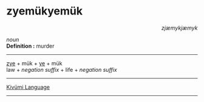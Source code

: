 
# zyemükyemük

<div align="right"><i>zjæmykjæmyk</i></div>

*noun*  
**Definition :** murder  

---

[zye](zye.md) + mük + [ye](ye.md) + mük  
law + *negation suffix* + life + *negation suffix*  

---

[Kivümi Language](../README.md)

---

